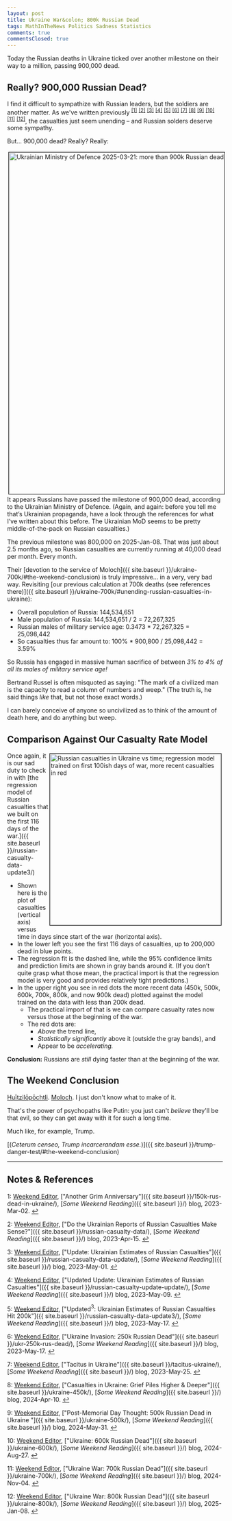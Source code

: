 ```yaml
---
layout: post
title: Ukraine War&colon; 800k Russian Dead
tags: MathInTheNews Politics Sadness Statistics
comments: true
commentsClosed: true
---
```


Today the Russian deaths in Ukraine ticked over another milestone on their way to a
million, passing 900,000 dead.  

## Really?  900,000 Russian Dead?  

I find it difficult to sympathize with Russian leaders, but the soldiers are another
matter.  As we've written previously <sup id="fn1a">[[1]](#fn1)</sup>
<sup id="fn2a">[[2]](#fn2)</sup> <sup id="fn3a">[[3]](#fn3)</sup>
<sup id="fn4a">[[4]](#fn4)</sup> <sup id="fn5a">[[5]](#fn5)</sup> <sup id="fn6a">[[6]](#fn6)</sup>
<sup id="fn7a">[[7]](#fn7)</sup> <sup id="fn8a">[[8]](#fn8)</sup> <sup id="fn9a">[[9]](#fn9)</sup>
<sup id="fn10a">[[10]](#fn10)</sup> <sup id="fn11a">[[11]](#fn11)</sup>
<sup id="fn12a">[[12]](#fn12)</sup>, the casualties
just seem unending &ndash; and Russian solders deserve some sympathy.  

But&hellip; 900,000 dead?  Really?  Really:  

<a href="https://x.com/DefenceU/status/1902972930058821800"><img src="{{ site.baseurl }}/images/2025-03-21-ukr-900k-mod-1.jpg" width="550" height="797" alt="Ukrainian Ministry of Defence 2025-03-21: more than 900k Russian dead" title="Ukrainian Ministry of Defence 2025-03-21: more than 900k Russian dead" style="margin: 3px 3px 3px 3px; border: 1px solid #000000;"></a>
It appears Russians have passed the milestone of 900,000 dead, according to the Ukrainian
Ministry of Defence. (Again, and again: before you tell me that’s Ukrainian propaganda,
have a look through the references for what I’ve written about this before. The Ukrainian
MoD seems to be pretty middle-of-the-pack on Russian casualties.)  

The previous milestone was 800,000 on 2025-Jan-08. That was just about 2.5 months ago, so
Russian casualties are currently running at 40,000 dead per month.  Every month.  

Their [devotion to the service of Moloch]({{ site.baseurl }}/ukraine-700k/#the-weekend-conclusion)
is truly impressive&hellip; in a very, very bad way.  Revisiting
[our previous calculation at 700k deaths (see references there)]({{ site.baseurl }}/ukraine-700k/#unending-russian-casualties-in-ukraine):

- Overall population of Russia: 144,534,651  
- Male population of Russia: 144,534,651 / 2 = 72,267,325  
- Russian males of military service age: 0.3473 * 72,267,325 = 25,098,442
- So casualties thus far amount to:  100% * 900,800 / 25,098,442 = 3.59%

So Russia has engaged in massive human sacrifice of between
_3% to 4% of all its males of military service age!_  

Bertrand Russel is often misquoted as saying: "The mark of a civilized man is the capacity
to read a column of numbers and weep."  (The truth is, he said things _like_ that, but not
those exact words.)  

I can barely conceive of anyone so uncivilized as to think of the amount of death here,
and do anything but weep.  


## Comparison Against Our Casualty Rate Model  

<a href="{{ site.baseurl }}/images/2025-03-21-ukr-900k-regress-DayNum900k-on-Soldiers.png"><img src="{{ site.baseurl }}/images/2025-03-21-ukr-900k-regress-DayNum900k-on-Soldiers-thumb.jpg" width="400" height="400" alt="Russian casualties in Ukraine vs time; regression model trained on first 100ish days of war, more recent casualties in red" title="Russian casualties in Ukraine vs time; regression model trained on first 100ish days of war, more recent casualties in red" style="float: right; margin: 3px 3px 3px 3px; border: 1px solid #000000;"></a>
Once again, it is our sad duty to check in with [the regression model of Russian casualties that we built on the first 116 days of the war.]({{ site.baseurl }}/russian-casualty-data-update3/)  
- Shown here is the plot of casualties (vertical axis) versus time in days since start of
  the war (horizontal axis).  
- In the lower left you see the first 116 days of casualties, up to 200,000 dead in blue
  points.  
- The regression fit is the dashed line, while the 95% confidence limits and prediction
  limits are shown in gray bands around it. (If you don’t quite grasp what those mean, the
  practical import is that the regression model is very good and provides relatively tight
  predictions.)  
- In the upper right you see in red dots the more recent data (450k, 500k, 600k, 700k,
  800k, and now 900k dead) plotted against the model trained on the data with less than
  200k dead.  
  - The practical import of that is we can compare casualty rates now versus those at the
    beginning of the war.  
  - The red dots are:  
    - _Above_ the trend line,  
    - _Statistically significantly_ above it (outside the gray bands), and  
    - Appear to be _accelerating._  

__Conclusion:__ Russians are _still_ dying faster than at the beginning of the war.


## The Weekend Conclusion  

[Huītzilōpōchtli](https://en.wikipedia.org/wiki/Hu%C4%ABtzil%C5%8Dp%C5%8Dchtli).
[Moloch](https://slatestarcodex.com/2014/07/30/meditations-on-moloch/).  I just don't know
what to make of it.  

That's the power of psychopaths like Putin: you just can't _believe_ they'll be that evil, so they
can get away with it for such a long time.

Much like, for example, Trump.  

[(_Ceterum censeo, Trump incarcerandam esse._)]({{ site.baseurl }}/trump-danger-test/#the-weekend-conclusion)  

---

## Notes &amp; References  

<!--
<sup id="fn1a">[[1]](#fn1)</sup>

<a id="fn1">1</a>: ***, ["***"](***), *** DOI: [***](***). [↩](#fn1a)  

<a href="{{ site.baseurl }}/images/***">
  <img src="{{ site.baseurl }}/images/***" width="400" height="***" alt="***" title="***" style="float: right; margin: 3px 3px 3px 3px; border: 1px solid #000000;">
</a>

<a href="***">
  <img src="{{ site.baseurl }}/images/***" width="550" height="***" alt="***" title="***" style="margin: 3px 3px 3px 3px; border: 1px solid #000000;">
</a>

<iframe width="400" height="224" src="***" allow="accelerometer; encrypted-media; gyroscope; picture-in-picture" allowfullscreen style="float: right; margin: 3px 3px 3px 3px; border: 1px solid #000000;"></iframe>
-->

<a id="fn1">1</a>: [Weekend Editor](mailto:SomeWeekendReadingEditor@gmail.com), ["Another Grim Anniversary"]({{ site.baseurl }}/150k-rus-dead-in-ukraine/), [_Some Weekend Reading_]({{ site.baseurl }}/) blog, 2023-Mar-02. [↩](#fn1a)  

<a id="fn2">2</a>: [Weekend Editor](mailto:SomeWeekendReadingEditor@gmail.com), ["Do the Ukrainian Reports of Russian Casualties Make Sense?"]({{ site.baseurl }}/russian-casualty-data/), [_Some Weekend Reading_]({{ site.baseurl }}/) blog, 2023-Apr-15. [↩](#fn2a)  

<a id="fn3">3</a>: [Weekend Editor](mailto:SomeWeekendReadingEditor@gmail.com), ["Update: Ukrainian Estimates of Russian Casualties"]({{ site.baseurl }}/russian-casualty-data-update/), [_Some Weekend Reading_]({{ site.baseurl }}/) blog, 2023-May-01. [↩](#fn3a)  

<a id="fn4">4</a>: [Weekend Editor](mailto:SomeWeekendReadingEditor@gmail.com), ["Updated Update: Ukrainian Estimates of Russian Casualties"]({{ site.baseurl }}/russian-casualty-update-update/), [_Some Weekend Reading_]({{ site.baseurl }}/) blog, 2023-May-09. [↩](#fn4a)  

<a id="fn5">5</a>: [Weekend Editor](mailto:SomeWeekendReadingEditor@gmail.com), ["Updated${}^3$: Ukrainian Estimates of Russian Casualties Hit 200k"]({{ site.baseurl }}/russian-casualty-data-update3/), [_Some Weekend Reading_]({{ site.baseurl }}/) blog, 2023-May-17. [↩](#fn5a)  

<a id="fn6">6</a>: [Weekend Editor](mailto:SomeWeekendReadingEditor@gmail.com), ["Ukraine Invasion: 250k Russian Dead"]({{ site.baseurl }}/ukr-250k-rus-dead/), [_Some Weekend Reading_]({{ site.baseurl }}/) blog, 2023-May-17. [↩](#fn6a)  

<a id="fn7">7</a>: [Weekend Editor](mailto:SomeWeekendReadingEditor@gmail.com), ["Tacitus in Ukraine"]({{ site.baseurl }}/tacitus-ukraine/), [_Some Weekend Reading_]({{ site.baseurl }}/) blog, 2023-May-25. [↩](#fn7a)  

<a id="fn8">8</a>: [Weekend Editor](mailto:SomeWeekendReadingEditor@gmail.com), ["Casualties in Ukraine: Grief Piles Higher & Deeper"]({{ site.baseurl }}/ukraine-450k/), [_Some Weekend Reading_]({{ site.baseurl }}/) blog, 2024-Apr-10. [↩](#fn8a)  

<a id="fn9">9</a>: [Weekend Editor](mailto:SomeWeekendReadingEditor@gmail.com), ["Post-Memorial Day Thought: 500k Russian Dead in Ukraine "]({{ site.baseurl }}/ukraine-500k/), [_Some Weekend Reading_]({{ site.baseurl }}/) blog, 2024-May-31. [↩](#fn9a)  

<a id="fn10">10</a>: [Weekend Editor](mailto:SomeWeekendReadingEditor@gmail.com), ["Ukraine: 600k Russian Dead"]({{ site.baseurl }}/ukraine-600k/), [_Some Weekend Reading_]({{ site.baseurl }}/) blog, 2024-Aug-27. [↩](#fn10a)  

<a id="fn11">11</a>: [Weekend Editor](mailto:SomeWeekendReadingEditor@gmail.com), ["Ukraine War: 700k Russian Dead"]({{ site.baseurl }}/ukraine-700k/), [_Some Weekend Reading_]({{ site.baseurl }}/) blog, 2024-Nov-04. [↩](#fn11a)  

<a id="fn12">12</a>: [Weekend Editor](mailto:SomeWeekendReadingEditor@gmail.com), ["Ukraine War: 800k Russian Dead"]({{ site.baseurl }}/ukraine-800k/), [_Some Weekend Reading_]({{ site.baseurl }}/) blog, 2025-Jan-08. [↩](#fn12a)  
